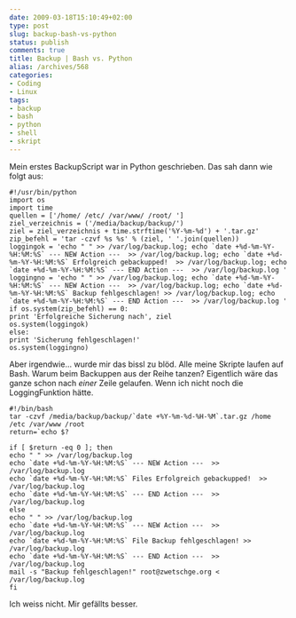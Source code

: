 ```yaml
---
date: 2009-03-18T15:10:49+02:00
type: post
slug: backup-bash-vs-python
status: publish
comments: true
title: Backup | Bash vs. Python
alias: /archives/568
categories:
- Coding
- Linux
tags:
- backup
- bash
- python
- shell
- skript
---
```


Mein erstes BackupScript war in Python geschrieben. Das sah dann wie folgt aus:

```
#!/usr/bin/python
import os
import time
quellen = ['/home/ /etc/ /var/www/ /root/ ']
ziel_verzeichnis = ('/media/backup/backup/')
ziel = ziel_verzeichnis + time.strftime('%Y-%m-%d') + '.tar.gz'
zip_befehl = 'tar -czvf %s %s' % (ziel, ' '.join(quellen))
loggingok = 'echo " " >> /var/log/backup.log; echo `date +%d-%m-%Y-%H:%M:%S` --- NEW Action ---  >> /var/log/backup.log; echo `date +%d-%m-%Y-%H:%M:%S` Erfolgreich gebackupped!  >> /var/log/backup.log; echo `date +%d-%m-%Y-%H:%M:%S` --- END Action ---  >> /var/log/backup.log '
loggingno = 'echo " " >> /var/log/backup.log; echo `date +%d-%m-%Y-%H:%M:%S` --- NEW Action ---  >> /var/log/backup.log; echo `date +%d-%m-%Y-%H:%M:%S` Backup fehlgeschlagen! >> /var/log/backup.log; echo `date +%d-%m-%Y-%H:%M:%S` --- END Action ---  >> /var/log/backup.log '
if os.system(zip_befehl) == 0:
print 'Erfolgreiche Sicherung nach', ziel
os.system(loggingok)
else:
print 'Sicherung fehlgeschlagen!'
os.system(loggingno)
```


Aber irgendwie... wurde mir das bissl zu blöd. Alle meine Skripte laufen auf Bash. Warum beim Backuppen aus der Reihe tanzen?
Eigentlich wäre das ganze schon nach _einer_ Zeile gelaufen. Wenn ich nicht noch die LoggingFunktion hätte.

```
#!/bin/bash
tar -czvf /media/backup/backup/`date +%Y-%m-%d-%H-%M`.tar.gz /home /etc /var/www /root
return=`echo $?

if [ $return -eq 0 ]; then
echo " " >> /var/log/backup.log
echo `date +%d-%m-%Y-%H:%M:%S` --- NEW Action ---  >> /var/log/backup.log
echo `date +%d-%m-%Y-%H:%M:%S` Files Erfolgreich gebackupped!  >> /var/log/backup.log
echo `date +%d-%m-%Y-%H:%M:%S` --- END Action ---  >> /var/log/backup.log
else
echo " " >> /var/log/backup.log
echo `date +%d-%m-%Y-%H:%M:%S` --- NEW Action ---  >> /var/log/backup.log
echo `date +%d-%m-%Y-%H:%M:%S` File Backup fehlgeschlagen! >> /var/log/backup.log
echo `date +%d-%m-%Y-%H:%M:%S` --- END Action ---  >> /var/log/backup.log
mail -s "Backup fehlgeschlagen!" root@zwetschge.org < /var/log/backup.log
fi
```


Ich weiss nicht. Mir gefällts besser.
